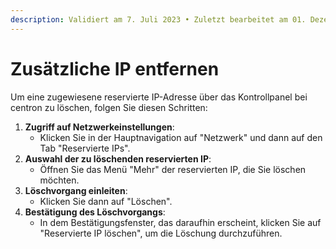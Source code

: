 ```yaml
---
description: Validiert am 7. Juli 2023 • Zuletzt bearbeitet am 01. Dezember 2023
---
```


# Zusätzliche IP entfernen

Um eine zugewiesene reservierte IP-Adresse über das Kontrollpanel bei centron zu löschen, folgen Sie diesen Schritten:

1. **Zugriff auf Netzwerkeinstellungen**:
   * Klicken Sie in der Hauptnavigation auf "Netzwerk" und dann auf den Tab "Reservierte IPs".
2. **Auswahl der zu löschenden reservierten IP**:
   * Öffnen Sie das Menü "Mehr" der reservierten IP, die Sie löschen möchten.
3. **Löschvorgang einleiten**:
   * Klicken Sie dann auf "Löschen".
4. **Bestätigung des Löschvorgangs**:
   * In dem Bestätigungsfenster, das daraufhin erscheint, klicken Sie auf "Reservierte IP löschen", um die Löschung durchzuführen.
